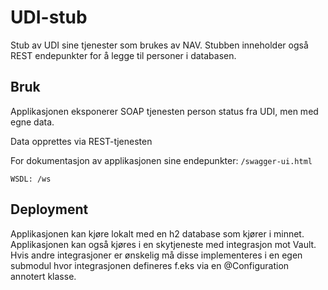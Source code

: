 # UDI-stub

Stub av UDI sine tjenester som brukes av NAV. Stubben inneholder også REST endepunkter for å legge til personer i databasen. 

## Bruk

Applikasjonen eksponerer SOAP tjenesten person status fra UDI, men med egne data.

Data opprettes via REST-tjenesten

For dokumentasjon av applikasjonen sine endepunkter: `/swagger-ui.html`

`WSDL: /ws`

## Deployment

Applikasjonen kan kjøre lokalt med en h2 database som kjører i minnet. Applikasjonen kan også kjøres i en skytjeneste med integrasjon mot Vault. Hvis andre integrasjoner er ønskelig må disse implementeres i en egen submodul hvor integrasjonen defineres f.eks via en @Configuration annotert klasse.


